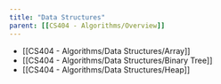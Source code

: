 ```yaml
---
title: "Data Structures"
parent: [[CS404 - Algorithms/Overview]]
---
```


- [[CS404 - Algorithms/Data Structures/Array]]
- [[CS404 - Algorithms/Data Structures/Binary Tree]]
- [[CS404 - Algorithms/Data Structures/Heap]]
